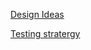 [Design Ideas](https://docs.google.com/document/d/1za9h1oIqMuvX555sWFXT797euFhwq-VK4aM8VOFdKok/edit?usp=sharing)  

[Testing stratergy](https://docs.google.com/document/d/19WNYGlynlK2VsIE-MbJ-d8vnm0iZVWMgmkn74NH7a-U/edit?usp=sharing)
